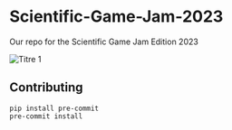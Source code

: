 # Scientific-Game-Jam-2023

Our repo for the Scientific Game Jam Edition 2023

![Titre 1](https://user-images.githubusercontent.com/16650466/225142810-c907c3a3-58a5-4834-9ef5-ba6d28d4d59c.png)

## Contributing

```
pip install pre-commit
pre-commit install
```

